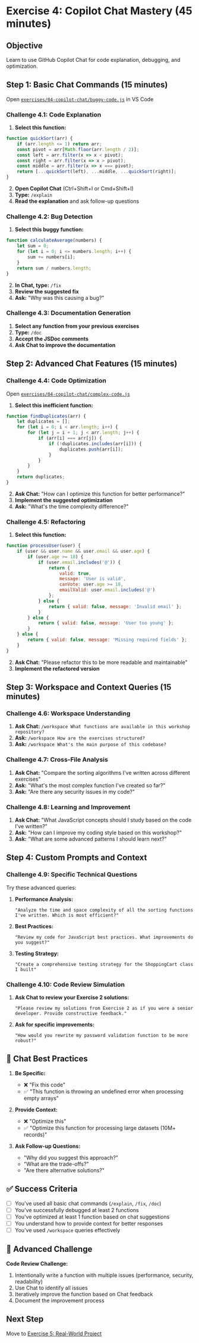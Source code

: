 # Exercise 4: Copilot Chat Mastery (45 minutes)

## Objective
Learn to use GitHub Copilot Chat for code explanation, debugging, and optimization.

## Step 1: Basic Chat Commands (15 minutes)

Open [`exercises/04-copilot-chat/buggy-code.js`](./buggy-code.js) in VS Code

### Challenge 4.1: Code Explanation
1. **Select this function:**
```javascript
function quickSort(arr) {
    if (arr.length <= 1) return arr;
    const pivot = arr[Math.floor(arr.length / 2)];
    const left = arr.filter(x => x < pivot);
    const right = arr.filter(x => x > pivot);
    const middle = arr.filter(x => x === pivot);
    return [...quickSort(left), ...middle, ...quickSort(right)];
}
```

2. **Open Copilot Chat** (Ctrl+Shift+I or Cmd+Shift+I)
3. **Type:** `/explain`
4. **Read the explanation** and ask follow-up questions

### Challenge 4.2: Bug Detection
1. **Select this buggy function:**
```javascript
function calculateAverage(numbers) {
    let sum = 0;
    for (let i = 0; i <= numbers.length; i++) {
        sum += numbers[i];
    }
    return sum / numbers.length;
}
```

2. **In Chat, type:** `/fix`
3. **Review the suggested fix**
4. **Ask:** "Why was this causing a bug?"

### Challenge 4.3: Documentation Generation
1. **Select any function from your previous exercises**
2. **Type:** `/doc`
3. **Accept the JSDoc comments**
4. **Ask Chat to improve the documentation**

## Step 2: Advanced Chat Features (15 minutes)

### Challenge 4.4: Code Optimization
Open [`exercises/04-copilot-chat/complex-code.js`](./complex-code.js)

1. **Select this inefficient function:**
```javascript
function findDuplicates(arr) {
    let duplicates = [];
    for (let i = 0; i < arr.length; i++) {
        for (let j = i + 1; j < arr.length; j++) {
            if (arr[i] === arr[j]) {
                if (!duplicates.includes(arr[i])) {
                    duplicates.push(arr[i]);
                }
            }
        }
    }
    return duplicates;
}
```

2. **Ask Chat:** "How can I optimize this function for better performance?"
3. **Implement the suggested optimization**
4. **Ask:** "What's the time complexity difference?"

### Challenge 4.5: Refactoring
1. **Select this function:**
```javascript
function processUser(user) {
    if (user && user.name && user.email && user.age) {
        if (user.age >= 18) {
            if (user.email.includes('@')) {
                return {
                    valid: true,
                    message: 'User is valid',
                    canVote: user.age >= 18,
                    emailValid: user.email.includes('@')
                };
            } else {
                return { valid: false, message: 'Invalid email' };
            }
        } else {
            return { valid: false, message: 'User too young' };
        }
    } else {
        return { valid: false, message: 'Missing required fields' };
    }
}
```

2. **Ask Chat:** "Please refactor this to be more readable and maintainable"
3. **Implement the refactored version**

## Step 3: Workspace and Context Queries (15 minutes)

### Challenge 4.6: Workspace Understanding
1. **Ask Chat:** `/workspace What functions are available in this workshop repository?`
2. **Ask:** `/workspace How are the exercises structured?`
3. **Ask:** `/workspace What's the main purpose of this codebase?`

### Challenge 4.7: Cross-File Analysis
1. **Ask Chat:** "Compare the sorting algorithms I've written across different exercises"
2. **Ask:** "What's the most complex function I've created so far?"
3. **Ask:** "Are there any security issues in my code?"

### Challenge 4.8: Learning and Improvement
1. **Ask Chat:** "What JavaScript concepts should I study based on the code I've written?"
2. **Ask:** "How can I improve my coding style based on this workshop?"
3. **Ask:** "What are some advanced patterns I should learn next?"

## Step 4: Custom Prompts and Context

### Challenge 4.9: Specific Technical Questions
Try these advanced queries:

1. **Performance Analysis:**
   ```
   "Analyze the time and space complexity of all the sorting functions I've written. Which is most efficient?"
   ```

2. **Best Practices:**
   ```
   "Review my code for JavaScript best practices. What improvements do you suggest?"
   ```

3. **Testing Strategy:**
   ```
   "Create a comprehensive testing strategy for the ShoppingCart class I built"
   ```

### Challenge 4.10: Code Review Simulation
1. **Ask Chat to review your Exercise 2 solutions:**
   ```
   "Please review my solutions from Exercise 2 as if you were a senior developer. Provide constructive feedback."
   ```

2. **Ask for specific improvements:**
   ```
   "How would you rewrite my password validation function to be more robust?"
   ```

## 💬 Chat Best Practices

1. **Be Specific:**
   - ❌ "Fix this code"
   - ✅ "This function is throwing an undefined error when processing empty arrays"

2. **Provide Context:**
   - ❌ "Optimize this"
   - ✅ "Optimize this function for processing large datasets (10M+ records)"

3. **Ask Follow-up Questions:**
   - "Why did you suggest this approach?"
   - "What are the trade-offs?"
   - "Are there alternative solutions?"

## ✅ Success Criteria

- [ ] You've used all basic chat commands (`/explain`, `/fix`, `/doc`)
- [ ] You've successfully debugged at least 2 functions
- [ ] You've optimized at least 1 function based on chat suggestions
- [ ] You understand how to provide context for better responses
- [ ] You've used `/workspace` queries effectively

## 🚀 Advanced Challenge

**Code Review Challenge:**
1. Intentionally write a function with multiple issues (performance, security, readability)
2. Use Chat to identify all issues
3. Iteratively improve the function based on Chat feedback
4. Document the improvement process

## Next Step
Move to [Exercise 5: Real-World Project](../05-real-world-project/README.md)
